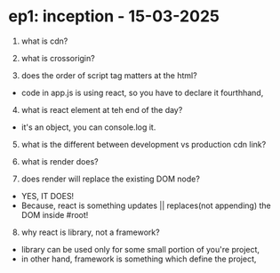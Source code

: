 # ep1: inception - 15-03-2025

1. what is cdn?
2. what is crossorigin?

3. does the order of script tag matters at the html?
- code in app.js is using react, so you have to declare it fourthhand,

4. what is react element at teh end of the day?
- it's an object, you can console.log it.

5. what is the different between development vs production cdn link?
6. what is render does?

7. does render will replace the existing DOM node?
- YES, IT DOES!
- Because, react is something updates || replaces(not appending) the DOM inside #root!

8. why react is library, not a framework?
- library can be used only for some small portion of you're project,
- in other hand, framework is something which define the project,

